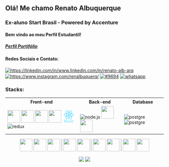 <h2 aling="center">Olá! Me chamo Renato Albuquerque</h2>

<h3 aling="center">Ex-aluno Start Brasil - Powered by Accenture </h3>  
<h4 align="left">Bem vindo ao meu Perfil Estudantil!</h4>
<h5 lign="left"><a href="https://github.com/RenatoAlbuquerqueDev" target="_blank">Perfil Portifólio</a></h5>

<h4 align="left">Redes Sociais e Contato:</h3>
<p align="left">
<a href="https://www.linkedin.com/in/renato-albuquerque-dev" target="_blank"><img align="center" src="https://raw.githubusercontent.com/rahuldkjain/github-profile-readme-generator/master/src/images/icons/Social/linked-in-alt.svg" alt="https://linkedin.com/in/www.linkedin.com/in/renato-alb-arq" height="30" width="40" /></a>
<a href="https://www.instagram.com/renalbuquerq/" target="blank"><img align="center" src="https://raw.githubusercontent.com/rahuldkjain/github-profile-readme-generator/master/src/images/icons/Social/instagram.svg" alt="https://www.instagram.com/renalbuquerq/" height="30" width="40" /></a>
<a href="https://discord.gg/#9694" target="blank"><img align="center" src="https://raw.githubusercontent.com/rahuldkjain/github-profile-readme-generator/master/src/images/icons/Social/discord.svg" alt="#9694" height="30" width="40" /></a>
<a href="https://wa.me/5581985593056" target="blank"><img align="center" src="https://i2.wp.com/www.multarte.com.br/wp-content/uploads/2018/11/logo-whatsapp-png.png?resize=696%2C696&ssl=1" alt="whatsapp" height="35" width="35" /></a>
  
</p>

<h3 align="left">Stacks:</h3>
  <table align="center">
    <tr>
    <th>Front-end</th>
    <th>Back-end</th>
    <th>Database</th>
    </tr>
    <tr>
    <td>
    <img width="40" height="40" src="https://cdn.jsdelivr.net/gh/devicons/devicon/icons/sass/sass-original.svg" />
    <img width="40" height="40" src="https://cdn.jsdelivr.net/gh/devicons/devicon/icons/bootstrap/bootstrap-plain-wordmark.svg" />                                               
    <img width="40" height="40" src="https://cdn.jsdelivr.net/gh/devicons/devicon/icons/materialui/materialui-original.svg" />
    <img width="40" height="40" src="https://cdn.jsdelivr.net/gh/devicons/devicon/icons/tailwindcss/tailwindcss-plain.svg" />
    <img alt="react" width="40" height="40" src="https://raw.githubusercontent.com/devicons/devicon/master/icons/react/react-original-wordmark.svg">
    <img alt="redux" width="40" height="40" src="https://cdn.jsdelivr.net/gh/devicons/devicon/icons/redux/redux-original.svg" />
    </td>
    <td>
      <img alt="node.js" width="40" height="40" src="https://cdn.jsdelivr.net/gh/devicons/devicon/icons/nodejs/nodejs-original.svg">
      <img width="40" height="40" src="https://cdn.jsdelivr.net/gh/devicons/devicon/icons/javascript/javascript-original.svg" />
      <img width="40" height="40" src="https://cdn.jsdelivr.net/gh/devicons/devicon/icons/typescript/typescript-original.svg" />
     </td>
    <td><img alt="postgre" width="40" height="40" src="https://cdn.jsdelivr.net/gh/devicons/devicon/icons/postgresql/postgresql-plain-wordmark.svg">
      <img alt="postgre" width="40" height="40" src="https://cdn.jsdelivr.net/gh/devicons/devicon/icons/mongodb/mongodb-original-wordmark.svg">
      </td>
    </tr>
   </table>


<p align="center">

  <img width="40" height="40" src="https://cdn.jsdelivr.net/gh/devicons/devicon/icons/git/git-original.svg" />
  <img width="40" height="40" src="https://cdn.jsdelivr.net/gh/devicons/devicon/icons/github/github-original.svg" />
  <img width="40" height="40" src="https://cdn.jsdelivr.net/gh/devicons/devicon/icons/gitlab/gitlab-original.svg" />
  <img width="3" height="40" />

  <img width="40" height="40" src="https://cdn.jsdelivr.net/gh/devicons/devicon/icons/npm/npm-original-wordmark.svg" />
  <img width="40" height="40" src="https://cdn.jsdelivr.net/gh/devicons/devicon/icons/yarn/yarn-original.svg" />
  <img width="3" height="40" />
  
  <img width="40" height="40" src="https://cdn.jsdelivr.net/gh/devicons/devicon/icons/photoshop/photoshop-plain.svg" />
  <img width="40" height="40" src="https://cdn.jsdelivr.net/gh/devicons/devicon/icons/figma/figma-original.svg" />
  
  <img width="3" height="40" />
  <img width="40" height="40" src="https://cdn.jsdelivr.net/gh/devicons/devicon/icons/sequelize/sequelize-original.svg" />
  <img width="40" height="40" src="https://cdn.jsdelivr.net/gh/devicons/devicon/icons/graphql/graphql-plain-wordmark.svg" />

                                                                                                                                        
  <p align="center">
    <img height="160em" src="https://github-readme-stats.vercel.app/api/top-langs/?username=RenatoAlbuquerque&layout=compact&langs_count=7&theme=midnight-purple"/>
    <img height="160em" src="https://github-readme-stats.vercel.app/api?username=RenatoAlbuquerque&show_icons=true&theme=midnight-purple&include_all_commits=true&count_private=true"/>
  </p>



